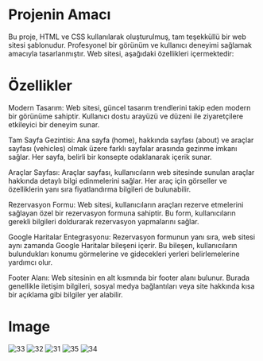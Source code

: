 # Projenin Amacı
Bu proje, HTML ve CSS kullanılarak oluşturulmuş, tam teşekküllü bir web sitesi şablonudur. Profesyonel bir görünüm ve kullanıcı deneyimi sağlamak amacıyla tasarlanmıştır. Web sitesi, aşağıdaki özellikleri içermektedir:
# Özellikler
Modern Tasarım: Web sitesi, güncel tasarım trendlerini takip eden modern bir görünüme sahiptir. Kullanıcı dostu arayüzü ve düzeni ile ziyaretçilere etkileyici bir deneyim sunar.

Tam Sayfa Gezintisi: Ana sayfa (home), hakkında sayfası (about) ve araçlar sayfası (vehicles) olmak üzere farklı sayfalar arasında gezinme imkanı sağlar. Her sayfa, belirli bir konsepte odaklanarak içerik sunar.

Araçlar Sayfası: Araçlar sayfası, kullanıcıların web sitesinde sunulan araçlar hakkında detaylı bilgi edinmelerini sağlar. Her araç için görseller ve özelliklerin yanı sıra fiyatlandırma bilgileri de bulunabilir.

Rezervasyon Formu: Web sitesi, kullanıcıların araçları rezerve etmelerini sağlayan özel bir rezervasyon formuna sahiptir. Bu form, kullanıcıların gerekli bilgileri doldurarak rezervasyon yapmalarını sağlar.

Google Haritalar Entegrasyonu: Rezervasyon formunun yanı sıra, web sitesi aynı zamanda Google Haritalar bileşeni içerir. Bu bileşen, kullanıcıların bulundukları konumu görmelerine ve gidecekleri yerleri belirlemelerine yardımcı olur.

Footer Alanı: Web sitesinin en alt kısmında bir footer alanı bulunur. Burada genellikle iletişim bilgileri, sosyal medya bağlantıları veya site hakkında kısa bir açıklama gibi bilgiler yer alabilir.

# Image
![33](https://github.com/sabrisimsek57/Car-Web-Site-Full/assets/115737435/6cc1acb8-a7c2-40fc-8846-6f0e655efd74)
![32](https://github.com/sabrisimsek57/Car-Web-Site-Full/assets/115737435/4b28bf29-78b1-4f4d-8dcd-d0d84746f4b7)
![31](https://github.com/sabrisimsek57/Car-Web-Site-Full/assets/115737435/63cd582d-7d08-4de7-a600-220e176e331e)
![35](https://github.com/sabrisimsek57/Car-Web-Site-Full/assets/115737435/98f1ebf9-7136-41a6-b985-76681e9c2706)
![34](https://github.com/sabrisimsek57/Car-Web-Site-Full/assets/115737435/1271a9ba-cec9-4d22-979a-393d5fa51098)
